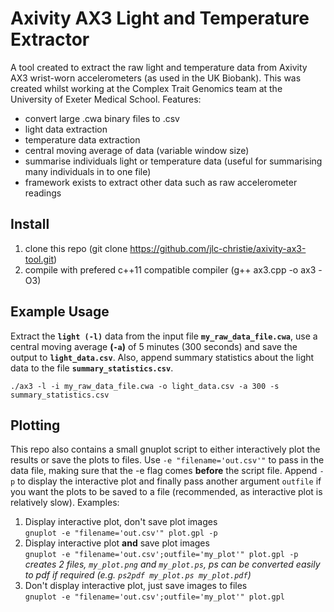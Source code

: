 # Axivity AX3 Light and Temperature Extractor

A tool created to extract the raw light and temperature data from Axivity AX3 wrist-worn accelerometers (as used in the UK Biobank). This was created whilst working at the Complex Trait Genomics team at the University of Exeter Medical School. 
Features:
- convert large .cwa binary files to .csv 
- light data extraction
- temperature data extraction 
- central moving average of data (variable window size)
- summarise individuals light or temperature data (useful for summarising many individuals in to one file)
- framework exists to extract other data such as raw accelerometer readings 

## Install
1. clone this repo (git clone https://github.com/jlc-christie/axivity-ax3-tool.git) 
2. compile with prefered c++11 compatible compiler (g++ ax3.cpp -o ax3 -O3)

## Example Usage
Extract the **`light (-l)`** data from the input file **`my_raw_data_file.cwa`**, use a central moving average **(`-a`)** of 5 minutes (300 seconds) and save the output to **`light_data.csv`**. Also, append summary statistics about the light data to the file **`summary_statistics.csv`**.
```
./ax3 -l -i my_raw_data_file.cwa -o light_data.csv -a 300 -s summary_statistics.csv
```

## Plotting 
This repo also contains a small gnuplot script to either interactively plot the results or save the plots to files. Use `-e "filename='out.csv'"` to pass in the data file, making sure that the -e flag comes **before** the script file. Append `-p` to display the interactive plot and finally pass another argument `outfile` if you want the plots to be saved to a file (recommended, as interactive plot is relatively slow). 
Examples:
1. Display interactive plot, don't save plot images \
   `gnuplot -e "filename='out.csv'" plot.gpl -p`
2. Display interactive plot **and** save plot images \
   `gnuplot -e "filename='out.csv';outfile='my_plot'" plot.gpl -p` \
   *creates 2 files, `my_plot.png` and `my_plot.ps`, ps can be converted easily to pdf if required (e.g. `ps2pdf my_plot.ps my_plot.pdf`)*
3. Don't display interactive plot, just save images to files \
   `gnuplot -e "filename='out.csv';outfile='my_plot'" plot.gpl`
   
